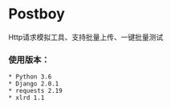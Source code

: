 # Postboy
Http请求模拟工具、支持批量上传、一键批量测试


### 使用版本：
    * Python 3.6
    * Django 2.0.1
    * requests 2.19
    * xlrd 1.1

######







